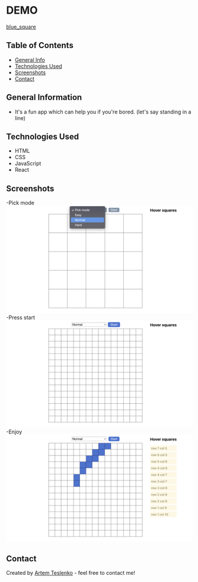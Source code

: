 # DEMO

[blue_square](https://artemteslenko.github.io/blue-square-app/)

## Table of Contents

- [General Info](#general-information)
- [Technologies Used](#technologies-used)
- [Screenshots](#screenshots)
- [Contact](#contact)

## General Information

- It's a fun app which can help you if you're bored. (let's say standing in a line)

## Technologies Used

- HTML
- CSS
- JavaScript
- React

## Screenshots

-Pick mode
![Pick mode](./Screenshots/PickMode.png)
-Press start
![Start Playing](./Screenshots/StartPlaying.png)
-Enjoy
![Enjoy](./Screenshots/Enjoy.png)

## Contact

Created by [Artem Teslenko](https://t.me/artemTeslenkoW126) - feel free to contact me!
